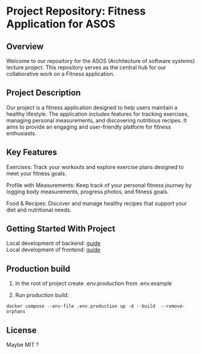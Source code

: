# Project Repository: Fitness Application for ASOS


## Overview
Welcome to our repository for the ASOS (Architecture of software systems) lecture project. This repository serves as the central hub for our collaborative work on a Fitness application.


## Project Description
Our project is a fitness application designed to help users maintain a healthy lifestyle. The application includes features for tracking exercises, managing personal measurements, and discovering nutritious recipes. It aims to provide an engaging and user-friendly platform for fitness enthusiasts.


## Key Features
Exercises: Track your workouts and explore exercise plans designed to meet your fitness goals.

Profile with Measurements: Keep track of your personal fitness journey by logging body measurements, progress photos, and fitness goals.

Food & Recipes: Discover and manage healthy recipes that support your diet and nutritional needs.


## Getting Started With Project
Local development of backend: [guide](./backend/README.md)<br/>
Local development of frontend: [guide](./frontend/README.md)


## Production build
1. In the root of project create .env.production from .env.example

2. Run production build:
```
docker compose --env-file .env.production up -d --build  --remove-orphans
```


## License
Maybe MIT ?

